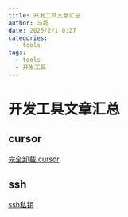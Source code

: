 ```yaml
---
title: 开发工具文章汇总
author: 马超
date: 2025/2/1 0:27
categories:
  - tools
tags:
  - tools
  - 开发工具
---
```

# 开发工具文章汇总

## cursor

[完全卸载 cursor](/tools/开发工具/cursor/完全卸载cursor)

## ssh

[ssh私钥](/tools/开发工具/ssh/ssh私钥)

